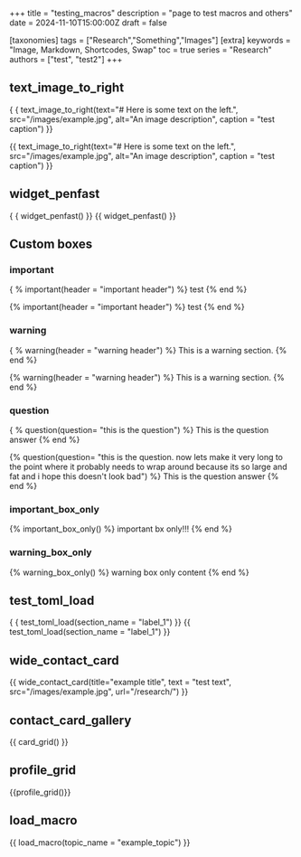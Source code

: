 +++
title = "testing_macros"
description = "page to test macros and others"
date = 2024-11-10T15:00:00Z
draft = false

[taxonomies]
tags = ["Research","Something","Images"]
[extra]
keywords = "Image, Markdown, Shortcodes, Swap"
toc = true
series = "Research"
authors = ["test", "test2"]
+++

## text_image_to_right

{ { text_image_to_right(text="# Here is some text on the left.", src="/images/example.jpg", alt="An image description", caption = "test caption") }}

{{ text_image_to_right(text="# Here is some text on the left.", src="/images/example.jpg", alt="An image description", caption = "test caption") }}

## widget_penfast

{ { widget_penfast() }}
{{ widget_penfast() }}

## Custom boxes

### important

{ % important(header = "important header") %}
test
{% end %}

{% important(header = "important header") %}
test
{% end %}

### warning

{ % warning(header = "warning header") %}
This is a warning section.
{% end %}

{% warning(header = "warning header") %}
This is a warning section.
{% end %}

### question

{ % question(question= "this is the question") %}
This is the question answer
{% end %}

{% question(question= "this is the question. now lets make it very long to the point where it probably needs to wrap around because its so large and fat and i hope this doesn't look bad") %}
This is the question answer
{% end %}

### important_box_only

{% important_box_only() %}
important bx only!!!
{% end %}

### warning_box_only

{% warning_box_only() %}
warning box only content
{% end %}

## test_toml_load

{ { test_toml_load(section_name = "label_1") }}
{{ test_toml_load(section_name = "label_1") }}

## wide_contact_card

{{ wide_contact_card(title="example title", text = "test text", src="/images/example.jpg", url="/research/") }}

## contact_card_gallery

{{ card_grid() }}

## profile_grid

{{profile_grid()}}

## load_macro

{{ load_macro(topic_name = "example_topic") }}
